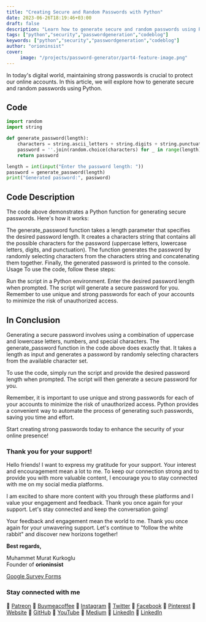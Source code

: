 ```yaml
---
title: "Creating Secure and Random Passwords with Python"
date: 2023-06-26T18:19:46+03:00
draft: false
description: "Learn how to generate secure and random passwords using Python. Read this code blog and enhance your password security!"
tags: ["python","security","passwordgeneration","codeblog"]
keywords: ["python","security","passwordgeneration","codeblog"]
author: "orioninsist"
cover:
     image: "/projects/password-generator/part4-feature-image.png"
---
```


In today's digital world, maintaining strong passwords is crucial to protect our online accounts. In this article, we will explore how to generate secure and random passwords using Python.
## Code

```python
import random
import string

def generate_password(length):
    characters = string.ascii_letters + string.digits + string.punctuation
    password = ''.join(random.choice(characters) for _ in range(length))
    return password

length = int(input("Enter the password length: "))
password = generate_password(length)
print("Generated password:", password)
```
## Code Description

The code above demonstrates a Python function for generating secure passwords. Here's how it works:

The generate_password function takes a length parameter that specifies the desired password length.
It creates a characters string that contains all the possible characters for the password (uppercase letters, lowercase letters, digits, and punctuation).
The function generates the password by randomly selecting characters from the characters string and concatenating them together.
Finally, the generated password is printed to the console.
Usage
To use the code, follow these steps:

Run the script in a Python environment.
Enter the desired password length when prompted.
The script will generate a secure password for you.
Remember to use unique and strong passwords for each of your accounts to minimize the risk of unauthorized access.

## In Conclusion
Generating a secure password involves using a combination of uppercase and lowercase letters, numbers, and special characters. The generate_password function in the code above does exactly that. It takes a length as input and generates a password by randomly selecting characters from the available character set.

To use the code, simply run the script and provide the desired password length when prompted. The script will then generate a secure password for you.

Remember, it is important to use unique and strong passwords for each of your accounts to minimize the risk of unauthorized access. Python provides a convenient way to automate the process of generating such passwords, saving you time and effort.

Start creating strong passwords today to enhance the security of your online presence!

### Thank you for your support! 

Hello friends! I want to express my gratitude for your support. Your interest and encouragement mean a lot to me. To keep our connection strong and to provide you with more valuable content, I encourage you to stay connected with me on my social media platforms.

I am excited to share more content with you through these platforms and I value your engagement and feedback. Thank you once again for your support. Let's stay connected and keep the conversation going!

Your feedback and engagement mean the world to me. Thank you once again for your unwavering support.
Let's continue to "follow the white rabbit" and discover new horizons together!

**Best regards,**

Muhammet Murat Kurkoglu\
Founder of **orioninsist**

[Google Survey Forms](https://forms.gle/c35j9zNXXdSfrGXC6)

### Stay connected with me

🔗 [Patreon](https://www.patreon.com/orioninsist)
🔗 [Buymeacoffee](https://www.buymeacoffee.com/orioninsist)
🔗 [Instagram](https://www.instagram.com/insistorion/)
🔗 [Twitter](https://twitter.com/InsistOrion/)
🔗 [Facebook](https://www.facebook.com/insistorion)
🔗 [Pinterest](https://www.pinterest.com/orioninsist/)
🔗 [Website](https://orioninsist.org/)
🔗 [GitHub](https://github.com/orioninsist)
🔗 [YouTube](https://www.youtube.com/@orioninsist-official/)
🔗 [Medium](https://orioninsist.dev/)
🔗 [LinkedIn](https://www.linkedin.com/in/muhammet-murat-kurkoglu/)
🔗 [LinkedIn](https://www.linkedin.com/company/orioninsist/)
